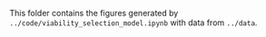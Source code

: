 This folder contains the figures generated by `../code/viability_selection_model.ipynb` with data from `../data`.
